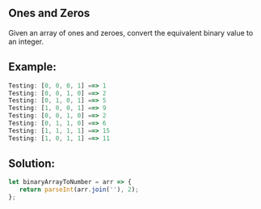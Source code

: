 
## Ones and Zeros

Given an array of ones and zeroes, convert the equivalent binary value to an integer.



## Example:

```javascript
Testing: [0, 0, 0, 1] ==> 1
Testing: [0, 0, 1, 0] ==> 2
Testing: [0, 1, 0, 1] ==> 5
Testing: [1, 0, 0, 1] ==> 9
Testing: [0, 0, 1, 0] ==> 2
Testing: [0, 1, 1, 0] ==> 6
Testing: [1, 1, 1, 1] ==> 15
Testing: [1, 0, 1, 1] ==> 11
```


## Solution:

```javascript
let binaryArrayToNumber = arr => {
   return parseInt(arr.join(''), 2);
};
```


